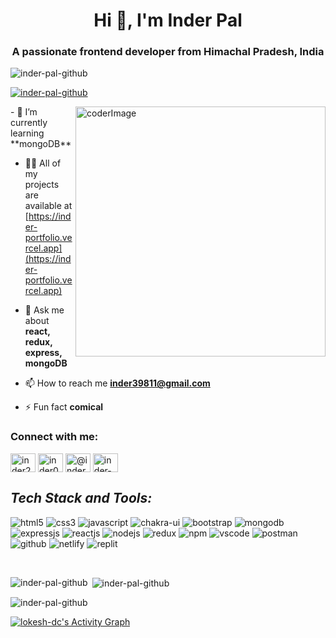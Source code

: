 <h1 align="center">Hi 👋, I'm Inder Pal</h1>
<h3 align="center">A passionate frontend developer from Himachal Pradesh, India</h3>

<p align="left"> <img src="https://komarev.com/ghpvc/?username=inder-pal-github&label=Profile%20views&color=0e75b6&style=flat" alt="inder-pal-github" /> </p>

<p align="left"> <a href="https://github.com/ryo-ma/github-profile-trophy"><img src="https://github-profile-trophy.vercel.app/?username=inder-pal-github" alt="inder-pal-github" /></a> </p>
<img align="right" alt="coderImage" width="400px" src="https://cdn.dribbble.com/users/926537/screenshots/4502924/python-2.gif" />
- 🌱 I’m currently learning **mongoDB**

- 👨‍💻 All of my projects are available at [https://inder-portfolio.vercel.app](https://inder-portfolio.vercel.app)

- 💬 Ask me about **react, redux, express, mongoDB**

- 📫 How to reach me **inder39811@gmail.com**

- ⚡ Fun fact **comical**

<h3 align="left">Connect with me:</h3>
<p align="left">
<a href="https://linkedin.com/in/inder231" target="blank"><img align="center" src="https://raw.githubusercontent.com/rahuldkjain/github-profile-readme-generator/master/src/images/icons/Social/linked-in-alt.svg" alt="inder231" height="30" width="40" /></a>
<a href="https://codesandbox.com/inder0231" target="blank"><img align="center" src="https://raw.githubusercontent.com/rahuldkjain/github-profile-readme-generator/master/src/images/icons/Social/codesandbox.svg" alt="inder0231" height="30" width="40" /></a>
<a href="https://medium.com/@inder231" target="blank"><img align="center" src="https://raw.githubusercontent.com/rahuldkjain/github-profile-readme-generator/master/src/images/icons/Social/medium.svg" alt="@inder231" height="30" width="40" /></a>
<a href="https://www.leetcode.com/inder-pal" target="blank"><img align="center" src="https://raw.githubusercontent.com/rahuldkjain/github-profile-readme-generator/master/src/images/icons/Social/leet-code.svg" alt="inder-pal" height="30" width="40" /></a>
</p>


<h2 align="left"><i>Tech Stack and Tools:</i></h2>

<p>
    <img src="https://img.shields.io/badge/HTML5-E34F26?style=for-the-badge&logo=html5&logoColor=white" alt="html5" />
    <img src="https://img.shields.io/badge/CSS3-1572B6?style=for-the-badge&logo=css3&logoColor=white" alt="css3" />
    <img src="https://img.shields.io/badge/JavaScript-323330?style=for-the-badge&logo=javascript&logoColor=F7DF1E" alt="javascript" />
    <img src="https://img.shields.io/badge/Chakra%20UI-3bc7bd?style=for-the-badge&logo=chakraui&logoColor=white" alt="chakra-ui" />
    <img src="https://img.shields.io/badge/Bootstrap-563D7C?style=for-the-badge&logo=bootstrap&logoColor=white" alt="bootstrap" />
    <img src="https://img.shields.io/badge/MongoDB-4EA94B?style=for-the-badge&logo=mongodb&logoColor=white" alt="mongodb" />
    <img src="https://img.shields.io/badge/Express.js-000000?style=for-the-badge&logo=express&logoColor=white" alt="expressjs" />
    <img src="https://img.shields.io/badge/React-20232A?style=for-the-badge&logo=react&logoColor=61DAFB" alt="reactjs" />
    <img src="https://img.shields.io/badge/Node.js-339933?style=for-the-badge&logo=nodedotjs&logoColor=white" alt="nodejs" />
    <img src="https://img.shields.io/badge/Redux-593D88?style=for-the-badge&logo=redux&logoColor=white" alt="redux" />
    <img src="https://img.shields.io/badge/npm-CB3837?style=for-the-badge&logo=npm&logoColor=white" alt="npm" />
    <img src="https://img.shields.io/badge/VSCode-0078D4?style=for-the-badge&logo=visual%20studio%20code&logoColor=white" alt="vscode" />
    <img src="https://img.shields.io/badge/Postman-FF6C37?style=for-the-badge&logo=Postman&logoColor=white" alt="postman" />
    <img src="https://img.shields.io/badge/GitHub-100000?style=for-the-badge&logo=github&logoColor=white" alt="github" />
    <img src="https://img.shields.io/badge/Netlify-00C7B7?style=for-the-badge&logo=netlify&logoColor=white" alt="netlify" />
    <img src="https://img.shields.io/badge/replit-667881?style=for-the-badge&logo=replit&logoColor=white" alt="replit" /> 
</p>
<br>

<p><img align="left" src="https://github-readme-stats.vercel.app/api/top-langs?username=inder-pal-github&show_icons=true&locale=en&layout=compact" alt="inder-pal-github" /></p>

<p>&nbsp;<img align="center" src="https://github-readme-stats.vercel.app/api?username=inder-pal-github&show_icons=true&locale=en" alt="inder-pal-github" /></p>

<p><img align="center" src="https://github-readme-streak-stats.herokuapp.com/?user=inder-pal-github&" alt="inder-pal-github" /></p>

<a href="https://github.com/Inder-Pal-github/github-readme-activity-graph">
  <img alt="lokesh-dc's Activity Graph" src="https://activity-graph.herokuapp.com/graph?username=Inder-Pal-github&bg_color=0D1117&color=5BCDEC&line=5BCDEC&point=FFFFFF&hide_border=true" />
</a>

